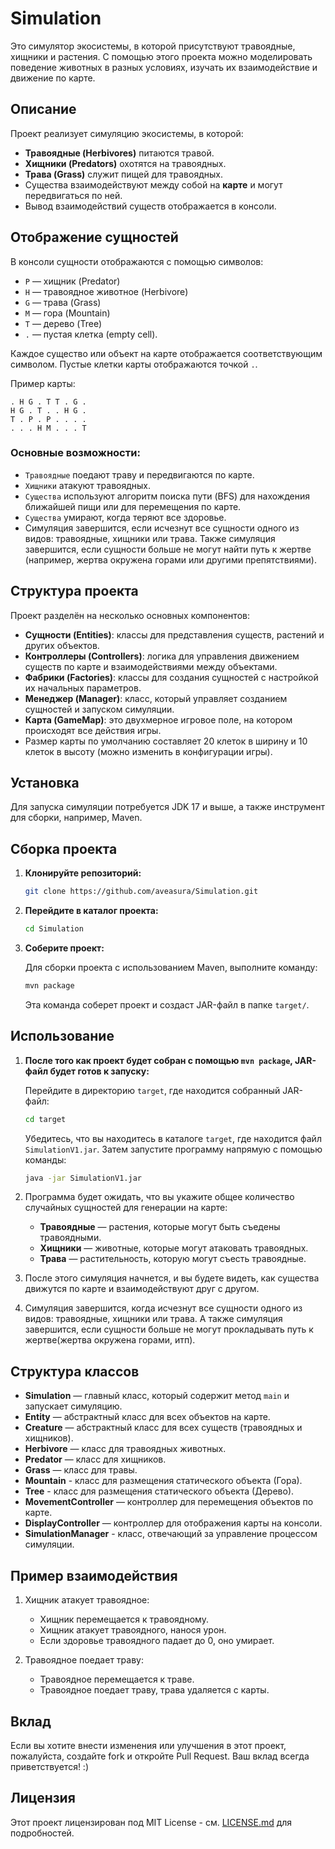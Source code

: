 # Simulation

Это симулятор экосистемы, в которой присутствуют травоядные, хищники и растения.
С помощью этого проекта можно моделировать поведение животных в разных условиях, изучать их взаимодействие и движение по
карте.

## Описание

Проект реализует симуляцию экосистемы, в которой:

- **Травоядные (Herbivores)** питаются травой.
- **Хищники (Predators)** охотятся на травоядных.
- **Трава (Grass)** служит пищей для травоядных.
- Существа взаимодействуют между собой на **карте** и могут передвигаться по ней.
- Вывод взаимодействий существ отображается в консоли.

## Отображение сущностей

В консоли сущности отображаются с помощью символов:

- `P` — хищник (Predator)
- `H` — травоядное животное (Herbivore)
- `G` — трава (Grass)
- `M` — гора (Mountain)
- `T` — дерево (Tree)
- `.` — пустая клетка (empty cell).

Каждое существо или объект на карте отображается соответствующим символом. 
Пустые клетки карты отображаются точкой `.`.

Пример карты:
```text
. H G . T T . G .
H G . T . . H G .
T . P . P . . . .
. . . H M . . . T
```

### Основные возможности:

- `Травоядные` поедают траву и передвигаются по карте.
- `Хищники` атакуют травоядных.
- `Существа` используют алгоритм поиска пути (BFS) для нахождения ближайшей пищи или для перемещения по карте.
- `Существа` умирают, когда теряют все здоровье.
- Симуляция завершится, если исчезнут все сущности одного из видов: травоядные, хищники или трава. Также симуляция
  завершится, если сущности больше не могут найти путь к жертве (например, жертва окружена горами или другими
  препятствиями).

## Структура проекта

Проект разделён на несколько основных компонентов:

- **Сущности (Entities)**: классы для представления существ, растений и других объектов.
- **Контроллеры (Controllers)**: логика для управления движением существ по карте и взаимодействиями между объектами.
- **Фабрики (Factories)**: классы для создания сущностей с настройкой их начальных параметров.
- **Менеджер (Manager)**: класс, который управляет созданием сущностей и запуском симуляции.
- **Карта (GameMap)**: это двухмерное игровое поле, на котором происходят все действия игры. 
- Размер карты по умолчанию составляет 20 клеток в ширину и 10 клеток в высоту (можно изменить в конфигурации игры).

## Установка

Для запуска симуляции потребуется JDK 17 и выше, а также инструмент для сборки, например, Maven.

## Сборка проекта

1. **Клонируйте репозиторий:**
    ```bash
    git clone https://github.com/aveasura/Simulation.git
    ```

2. **Перейдите в каталог проекта:**
    ```bash
    cd Simulation
    ```

3. **Соберите проект:**

   Для сборки проекта с использованием Maven, выполните команду:
    ```bash
    mvn package
    ```
   Эта команда соберет проект и создаст JAR-файл в папке `target/`.

## Использование

1. **После того как проект будет собран с помощью `mvn package`, JAR-файл будет готов к запуску:**

   Перейдите в директорию `target`, где находится собранный JAR-файл:
    ```bash
    cd target
    ```

   Убедитесь, что вы находитесь в каталоге `target`, где находится файл `SimulationV1.jar`.
   Затем запустите программу напрямую с помощью команды:
    ```bash
    java -jar SimulationV1.jar
    ```

2. Программа будет ожидать, что вы укажите общее количество случайных сущностей для генерации на карте:
    - **Травоядные** — растения, которые могут быть съедены травоядными.
    - **Хищники** — животные, которые могут атаковать травоядных.
    - **Трава** — растительность, которую могут съесть травоядные.

3. После этого симуляция начнется, и вы будете видеть, как существа движутся по карте и взаимодействуют друг с другом.

4. Симуляция завершится, когда исчезнут все сущности одного из видов: травоядные, хищники или трава.
   А также симуляция завершится, если сущности больше не могут прокладывать путь к жертве(жертва окружена горами, итп).

## Структура классов

- **Simulation** — главный класс, который содержит метод `main` и запускает симуляцию.
- **Entity** — абстрактный класс для всех объектов на карте.
- **Creature** — абстрактный класс для всех существ (травоядных и хищников).
- **Herbivore** — класс для травоядных животных.
- **Predator** — класс для хищников.
- **Grass** — класс для травы.
- **Mountain** - класс для размещения статического объекта (Гора).
- **Tree** - класс для размещения статического объекта (Дерево).
- **MovementController** — контроллер для перемещения объектов по карте.
- **DisplayController** — контроллер для отображения карты на консоли.
- **SimulationManager** - класс, отвечающий за управление процессом симуляции.

## Пример взаимодействия

1. Хищник атакует травоядное:
    - Хищник перемещается к травоядному.
    - Хищник атакует травоядного, нанося урон.
    - Если здоровье травоядного падает до 0, оно умирает.

2. Травоядное поедает траву:
    - Травоядное перемещается к траве.
    - Травоядное поедает траву, трава удаляется с карты.

## Вклад

Если вы хотите внести изменения или улучшения в этот проект, пожалуйста, создайте fork и откройте Pull Request. Ваш
вклад всегда приветствуется! :)

## Лицензия

Этот проект лицензирован под MIT License - см. [LICENSE.md](LICENSE.md) для подробностей.